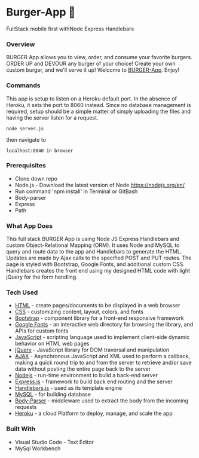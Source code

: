 # Burger-App **:hamburger:**
FullStack mobile first withNode Express Handlebars


### Overview

BURGER App allows you to view, order, and consume your favorite burgers. ORDER UP and DEVOUR any burger of your choice! Create your own custom burger, and we'll serve it up! Welcome to [BURGER-App](https://dry-badlands-26968.herokuapp.com/). Enjoy!


### Commands

This app is setup to listen on a Heroku default port. In the absence of Heroku, it sets the port to 8060 instead. Since no database management is required, setup should be a simple matter of simply uploading the files and having the server listen for a request.	
```
node server.js
```
then navigate to 
```
localhost:8040 in browser
```


### Prerequisites

- Clone down repo
- Node.js - Download the latest version of Node https://nodejs.org/en/
- Run command 'npm install' in Terminal or GitBash
- Body-parser
- Express
- Path


### What App Does

This full stack BURGER App is using Node JS Express Handlebars and custom Object-Relational Mapping (ORM). It uses Node and MySQL to query and route data to the app and Handlebars to generate the HTML. Updates are made by Ajax calls to the specified POST and PUT routes.
The page is styled with Bootstrap, Google Fonts, and additional custom CSS. Handlebars creates the front end using my designed HTML code with light jQuery for the form handling.


### Tech Used

* [HTML](https://html.com/) - create pages/documents to be displayed in a web browser
* [CSS](https://www.w3schools.com/Css/css_intro.asp) - customizing content, layout, colors, and fonts
* [Bootstrap](https://www.bootstrapcdn.com/) - component library for a front-end responsive framework
* [Google Fonts](https://fonts.google.com/) - an interactive web directory for browsing the library, and APIs for custom fonts
* [JavaScript](https://www.javascript.com/) - scripting language used to implement client-side dynamic behavior on HTML web pages
* [jQuery](https://jquery.com/) - JavaScript library for DOM traversal and manipulation
* [AJAX](https://developer.mozilla.org/en-US/docs/Web/Guide/AJAX/Getting_Started) - Asynchronous JavaScript and XML used to perform a callback, making a quick round trip to and from the server to retrieve and/or save data without posting the entire page back to the server
* [Nodejs](https://nodejs.org/en/) - run-time environment to build a back-end server
* [Express.js](https://expressjs.com/) - framework to build back end routing and the server 
* [Handlebars.js](https://www.npmjs.com/package/express-handlebars) - used as its template engine
* [MySQL](https://www.npmjs.com/package/mysql) - for building database 
* [Body-Parser](https://www.npmjs.com/package/inquirer) - middleware used to extract the body from the incoming requests
* [Heroku](https://html.com/) - a cloud Platform to deploy, manage, and scale the app


### Built With
- Visual Studio Code - Text Editor
- MySql Workbench
